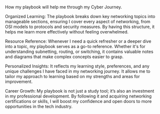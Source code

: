 
How my playbook will help me through my Cyber Journey.

Organized Learning: The playbook breaks down key networking topics into manageable sections, ensuring I cover every aspect of networking, from OSI models to protocols and security measures. By having this structure, it helps me learn more effectively without feeling overwhelmed.

Resource Reference: Whenever I need a quick refresher or a deeper dive into a topic, my playbook serves as a go-to reference. Whether it's for understanding subnetting, routing, or switching, it contains valuable notes and diagrams that make complex concepts easier to grasp.

Personalized Insights:  It reflects my  learning style, preferences, and any unique challenges I have  faced in my  networking journey. It allows me  to tailor my approach to learning based on my strengths and areas for improvement.

Career Growth: My playbook is not just a study tool; it’s also an investment in my professional development. By following it and acquiring networking certifications or skills, I will boost my  confidence and open doors to more opportunities in the tech industry.
